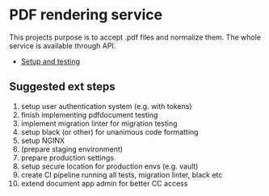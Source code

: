 # PDF rendering service
This projects purpose is to accept .pdf files and normalize them. The whole service is 
available through API.

* [Setup and testing](docs/setup.md)

## Suggested ext steps
1. setup user authentication system (e.g. with tokens)
2. finish implementing pdfdocument testing
3. implement migration linter for migration testing
4. setup black (or other) for unanimous code formatting
5. setup NGINX
6. (prepare staging environment)
7. prepare production settings
8. setup secure location for production envs (e.g. vault)
9. create CI pipeline running all tests, migration linter, black etc
10. extend document app admin for better CC access